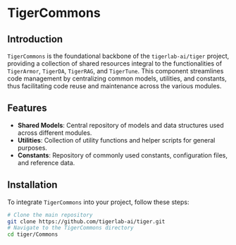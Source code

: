 # TigerCommons

## Introduction
`TigerCommons` is the foundational backbone of the `tigerlab-ai/tiger` project, providing a collection of shared resources integral to the functionalities of `TigerArmor`, `TigerDA`, `TigerRAG`, and `TigerTune`. This component streamlines code management by centralizing common models, utilities, and constants, thus facilitating code reuse and maintenance across the various modules.

## Features
- **Shared Models**: Central repository of models and data structures used across different modules.
- **Utilities**: Collection of utility functions and helper scripts for general purposes.
- **Constants**: Repository of commonly used constants, configuration files, and reference data.

## Installation
To integrate `TigerCommons` into your project, follow these steps:

```bash
# Clone the main repository
git clone https://github.com/tigerlab-ai/tiger.git
# Navigate to the TigerCommons directory
cd tiger/Commons



